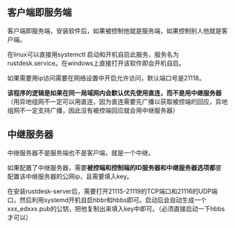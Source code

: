 ## 客户端即服务端

客户端即服务端，安装软件后，如果被控制他就是服务端，如果控制别人他就是客户端。

在linux可以直接用systemctl 启动和开机自启此服务，服务名为rustdesk.service。在windows上直接打开该软件即会开机自启。

如果需要用ip访问需要在网络设置中开启允许访问，默认端口号是21118。

**该程序的逻辑是如果在同一局域网内会默认优先使用直连，而不是用中继服务器**（用异地组网不一定可以用直连，因为直连需要先广播以获取被控端的回应，异地组网不一定支持广播，因此没有被控端回应就会用中继服务器）

## 中继服务器

中继服务器不是服务端也不是客户端，就是一个中继。

如果配置了中继服务器，需要**被控端和控制端的ID服务器和中继服务器选项都**要配置该中继服务器的公网ip，且需要填入key。

在安装rustdesk-server后，需要打开21115-21119的TCP端口和21116的UDP端口，然后利用systemd开机自启hbbr和hbbs即可。启动后会自动生成一个xxx_edxxx.pub的公钥，把他复制出来填入key中即可。（必须直接启动一下hbbs才可以）